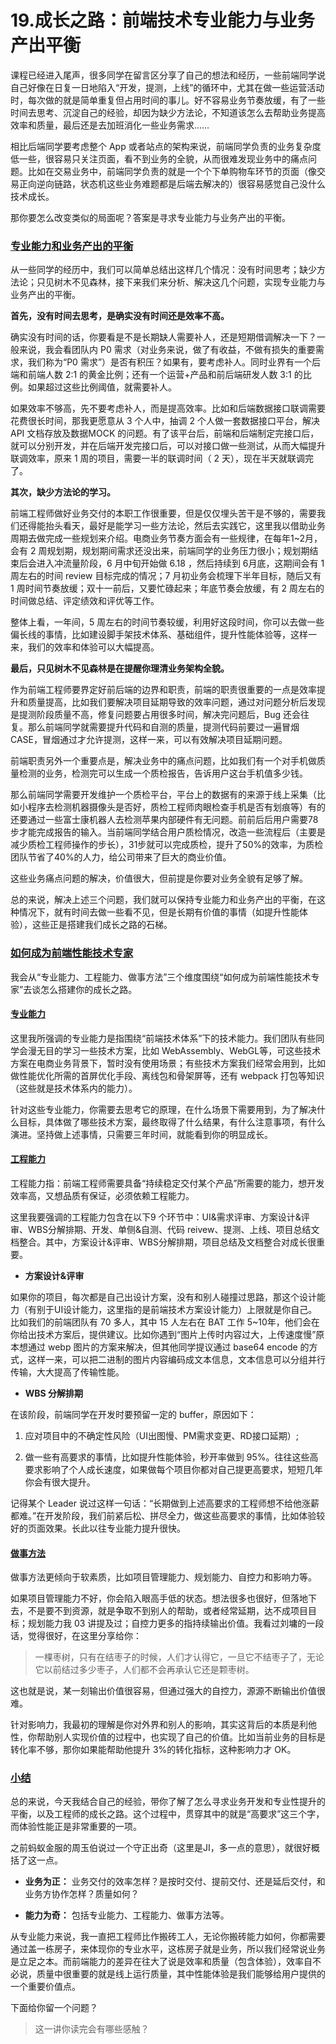 # 19.成长之路：前端技术专业能力与业务产出平衡

课程已经进入尾声，很多同学在留言区分享了自己的想法和经历，一些前端同学说自己好像在日复一日地陷入“开发，提测，上线”的循环中，尤其在做一些运营活动时，每次做的就是简单重复但占用时间的事儿。好不容易业务节奏放缓，有了一些时间去思考、沉淀自己的经验，却因为缺少方法论，不知道该怎么去帮助业务提高效率和质量，最后还是去加班消化一些业务需求……

相比后端同学要考虑整个 App 或者站点的架构来说，前端同学负责的业务复杂度低一些，很容易只关注页面，看不到业务的全貌，从而很难发现业务中的痛点问题。比如在交易业务中，前端同学负责的就是一个个下单购物车环节的页面（像交易正向逆向链路，状态机这些业务难题都是后端去解决的）很容易感觉自己没什么技术成长。

那你要怎么改变类似的局面呢？答案是寻求专业能力与业务产出的平衡。

### [专业能力和业务产出的平衡](https://github.com/wu529778790/wu529778790.github.io/blob/1a9caf93681bbad1e068dcf9f1e384c07ec89c38/docs/20.%E5%AD%A6%E4%B9%A0%E7%AC%94%E8%AE%B0/40.%E5%89%8D%E7%AB%AF%E6%80%A7%E8%83%BD%E4%BC%98%E5%8C%96%E6%96%B9%E6%B3%95%E4%B8%8E%E5%AE%9E%E6%88%98/19.%E6%88%90%E9%95%BF%E4%B9%8B%E8%B7%AF%EF%BC%9A%E5%89%8D%E7%AB%AF%E6%8A%80%E6%9C%AF%E4%B8%93%E4%B8%9A%E8%83%BD%E5%8A%9B%E4%B8%8E%E4%B8%9A%E5%8A%A1%E4%BA%A7%E5%87%BA%E5%B9%B3%E8%A1%A1.md#%E4%B8%93%E4%B8%9A%E8%83%BD%E5%8A%9B%E5%92%8C%E4%B8%9A%E5%8A%A1%E4%BA%A7%E5%87%BA%E7%9A%84%E5%B9%B3%E8%A1%A1)

从一些同学的经历中，我们可以简单总结出这样几个情况：没有时间思考；缺少方法论；只见树木不见森林，接下来我们来分析、解决这几个问题，实现专业能力与业务产出的平衡。

**首先，没有时间去思考，是确实没有时间还是效率不高。**

确实没有时间的话，你要看是不是长期缺人需要补人，还是短期借调解决一下？一般来说，我会看团队内 P0 需求（对业务来说，做了有收益，不做有损失的重要需求，我们称为“P0 需求”）是否有积压？如果有，要考虑补人。同时业界有一个后端和前端人数 2:1 的黄金比例；还有一个运营+产品和前后端研发人数 3:1 的比例。如果超过这些比例阈值，就需要补人。

如果效率不够高，先不要考虑补人，而是提高效率。比如和后端数据接口联调需要花费很长时间，那我更愿意从 3 个人中，抽调 2 个人做一套数据接口平台，解决 API 文档存放及数据MOCK 的问题。有了该平台后，前端和后端制定完接口后，就可以分别开发，并在后端开发完接口后，可以对接口做一些测试，从而大幅提升联调效率，原来 1 周的项目，需要一半的联调时间（ 2 天），现在半天就联调完了。

**其次，缺少方法论的学习。**

前端工程师做好业务交付的本职工作很重要，但是仅仅埋头苦干是不够的，需要我们还得能抬头看天，最好是能学习一些方法论，然后去实践它，这里我以借助业务周期去做完成一些规划来介绍。电商业务节奏方面会有一些规律，在每年1~2月，会有 2 周规划期，规划期间需求还没出来，前端同学的业务压力很小；规划期结束后会进入冲流量阶段，6 月中旬开始做 6.18 ，然后持续到 6月底，这期间会有 1 周左右的时间 review 目标完成的情况；7 月初业务会梳理下半年目标，随后又有 1 周时间节奏放缓；双十一前后，又要忙碌起来；年底节奏会放缓，有 2 周左右的时间做总结、评定绩效和评优等工作。

整体上看，一年间，5 周左右的时间节奏较缓，利用好这段时间，你可以去做一些偏长线的事情，比如建设脚手架技术体系、基础组件，提升性能体验等，这样一来，我们的效率和体验可以大幅提高。

**最后，只见树木不见森林是在提醒你理清业务架构全貌。**

作为前端工程师要界定好前后端的边界和职责，前端的职责很重要的一点是效率提升和质量提高，比如我们要解决项目延期导致的效率问题，通过对问题分析后发现是提测阶段质量不高，修复问题要占用很多时间，解决完问题后，Bug 还会往复。那么前端同学就需要提升代码和自测的质量，提测代码前要过一遍冒烟 CASE，冒烟通过才允许提测，这样一来，可以有效解决项目延期问题。

前端职责另外一个重要点是，解决业务中的痛点问题，比如我们有一个对手机做质量检测的业务，检测完可以生成一个质检报告，告诉用户这台手机值多少钱。

那么前端同学需要开发维护一个质检平台，平台上的数据有的来源于线上采集（比如小程序去检测机器摄像头是否好，质检工程师肉眼检查手机是否有划痕等）有的还要通过一些富士康机器人去检测苹果内部硬件有无问题。前前后后用户需要78步才能完成报告的输入。当前端同学结合用户质检情况，改造一些流程后（主要是减少质检工程师操作的步长），31步就可以完成质检，提升了50%的效率，为质检团队节省了40%的人力，给公司带来了巨大的商业价值。

这些业务痛点问题的解决，价值很大，但前提是你要对业务全貌有足够了解。

总的来说，解决上述三个问题，我们就可以保持专业能力和业务产出的平衡，在这种情况下，就有时间去做一些看不见，但是长期有价值的事情（如提升性能体验），这些正是搭建我们成长之路的石梯。

### [如何成为前端性能技术专家](https://github.com/wu529778790/wu529778790.github.io/blob/1a9caf93681bbad1e068dcf9f1e384c07ec89c38/docs/20.%E5%AD%A6%E4%B9%A0%E7%AC%94%E8%AE%B0/40.%E5%89%8D%E7%AB%AF%E6%80%A7%E8%83%BD%E4%BC%98%E5%8C%96%E6%96%B9%E6%B3%95%E4%B8%8E%E5%AE%9E%E6%88%98/19.%E6%88%90%E9%95%BF%E4%B9%8B%E8%B7%AF%EF%BC%9A%E5%89%8D%E7%AB%AF%E6%8A%80%E6%9C%AF%E4%B8%93%E4%B8%9A%E8%83%BD%E5%8A%9B%E4%B8%8E%E4%B8%9A%E5%8A%A1%E4%BA%A7%E5%87%BA%E5%B9%B3%E8%A1%A1.md#%E5%A6%82%E4%BD%95%E6%88%90%E4%B8%BA%E5%89%8D%E7%AB%AF%E6%80%A7%E8%83%BD%E6%8A%80%E6%9C%AF%E4%B8%93%E5%AE%B6)

我会从“专业能力、工程能力、做事方法”三个维度围绕“如何成为前端性能技术专家”去谈怎么搭建你的成长之路。

#### [专业能力](https://github.com/wu529778790/wu529778790.github.io/blob/1a9caf93681bbad1e068dcf9f1e384c07ec89c38/docs/20.%E5%AD%A6%E4%B9%A0%E7%AC%94%E8%AE%B0/40.%E5%89%8D%E7%AB%AF%E6%80%A7%E8%83%BD%E4%BC%98%E5%8C%96%E6%96%B9%E6%B3%95%E4%B8%8E%E5%AE%9E%E6%88%98/19.%E6%88%90%E9%95%BF%E4%B9%8B%E8%B7%AF%EF%BC%9A%E5%89%8D%E7%AB%AF%E6%8A%80%E6%9C%AF%E4%B8%93%E4%B8%9A%E8%83%BD%E5%8A%9B%E4%B8%8E%E4%B8%9A%E5%8A%A1%E4%BA%A7%E5%87%BA%E5%B9%B3%E8%A1%A1.md#%E4%B8%93%E4%B8%9A%E8%83%BD%E5%8A%9B)

这里我所强调的专业能力是指围绕“前端技术体系”下的技术能力。我们团队有些同学会漫无目的学习一些技术方案，比如 WebAssembly、WebGL等，可这些技术方案在电商业务背景下，暂时没有使用场景；有些技术方案我们经常会用到，比如做性能优化所需的首屏优化手段、离线包和骨架屏等，还有 webpack 打包等知识（这些就是技术体系内的能力）。

针对这些专业能力，你需要去思考它的原理，在什么场景下需要用到，为了解决什么目标，具体做了哪些技术方案，最终取得了什么结果，有什么注意事项，有什么演进。坚持做上述事情，只需要三年时间，就能看到你的明显成长。

#### [工程能力](https://github.com/wu529778790/wu529778790.github.io/blob/1a9caf93681bbad1e068dcf9f1e384c07ec89c38/docs/20.%E5%AD%A6%E4%B9%A0%E7%AC%94%E8%AE%B0/40.%E5%89%8D%E7%AB%AF%E6%80%A7%E8%83%BD%E4%BC%98%E5%8C%96%E6%96%B9%E6%B3%95%E4%B8%8E%E5%AE%9E%E6%88%98/19.%E6%88%90%E9%95%BF%E4%B9%8B%E8%B7%AF%EF%BC%9A%E5%89%8D%E7%AB%AF%E6%8A%80%E6%9C%AF%E4%B8%93%E4%B8%9A%E8%83%BD%E5%8A%9B%E4%B8%8E%E4%B8%9A%E5%8A%A1%E4%BA%A7%E5%87%BA%E5%B9%B3%E8%A1%A1.md#%E5%B7%A5%E7%A8%8B%E8%83%BD%E5%8A%9B)

工程能力指：前端工程师需要具备“持续稳定交付某个产品”所需要的能力，想开发效率高，又想品质有保证，必须依赖工程能力。

这里我要强调的工程能力包含在以下9 个环节中：UI&需求评审、方案设计&评审、WBS分解排期、开发、单侧&自测、代码 reivew、提测、上线、项目总结文档整合。其中，方案设计&评审、WBS分解排期，项目总结及文档整合对成长很重要。

- **方案设计&评审**

如果你的项目，每次都是自己出设计方案，没有和别人碰撞过思路，那这个设计能力（有别于UI设计能力，这里指的是前端技术方案设计能力）上限就是你自己。比如我们的前端团队有 70 多人，其中 15 人左右在 BAT 工作 5~10年，他们会在你给出技术方案后，提供建议。比如你遇到“图片上传时内容过大，上传速度慢”原本想通过 webp 图片的方案来解决，但其他同学提议通过 base64 encode 的方式，这样一来，可以把二进制的图片内容编码成文本信息，文本信息可以分组并行传输，大大提高了传输性能。

- **WBS 分解排期**

在该阶段，前端同学在开发时要预留一定的 buffer，原因如下：

1. 应对项目中的不确定性风险（UI出图慢、PM需求变更、RD接口延期）;

2. 做一些有高要求的事情，比如提升性能体验，秒开率做到 95%。往往这些高要求影响了个人成长速度，如果做每个项目你都对自己提更高要求，短短几年你会有很大提升。

记得某个 Leader 说过这样一句话：“长期做到上述高要求的工程师想不给他涨薪都难。”在开发阶段，我们前紧后松、拼尽全力，做这些高要求的事情，比如体验较好的页面效果。长此以往专业能力提升很快。

#### [做事方法](https://github.com/wu529778790/wu529778790.github.io/blob/1a9caf93681bbad1e068dcf9f1e384c07ec89c38/docs/20.%E5%AD%A6%E4%B9%A0%E7%AC%94%E8%AE%B0/40.%E5%89%8D%E7%AB%AF%E6%80%A7%E8%83%BD%E4%BC%98%E5%8C%96%E6%96%B9%E6%B3%95%E4%B8%8E%E5%AE%9E%E6%88%98/19.%E6%88%90%E9%95%BF%E4%B9%8B%E8%B7%AF%EF%BC%9A%E5%89%8D%E7%AB%AF%E6%8A%80%E6%9C%AF%E4%B8%93%E4%B8%9A%E8%83%BD%E5%8A%9B%E4%B8%8E%E4%B8%9A%E5%8A%A1%E4%BA%A7%E5%87%BA%E5%B9%B3%E8%A1%A1.md#%E5%81%9A%E4%BA%8B%E6%96%B9%E6%B3%95)

做事方法更倾向于软素质，比如项目管理能力、规划能力、自控力和影响力等。

如果项目管理能力不好，你会陷入眼高手低的状态。想法很多也很好，但落地下去，不是要不到资源，就是争取不到别人的帮助，或者经常延期，达不成项目目标；规划能力我 03 讲提及过；自控力更多的指持续输出价值。我看过刘墉的一段话，觉得很好，在这里分享给你：

> 一棵枣树，只有在结枣子的时候，人们才认得它，一旦它不结枣子了，无论它以前结过多少枣子，人们都不会再承认它还是颗枣树。

这也就是说，某一刻输出价值很容易，但通过强大的自控力，源源不断输出价值很难。

针对影响力，我最初的理解是你对外界和别人的影响，其实这背后的本质是利他性，你帮助别人实现价值的过程中，也实现了自己的价值。比如当前业务的目标是转化率不够，那你如果能帮助他提升 3%的转化指标，这种影响力才 OK。

### [小结](https://github.com/wu529778790/wu529778790.github.io/blob/1a9caf93681bbad1e068dcf9f1e384c07ec89c38/docs/20.%E5%AD%A6%E4%B9%A0%E7%AC%94%E8%AE%B0/40.%E5%89%8D%E7%AB%AF%E6%80%A7%E8%83%BD%E4%BC%98%E5%8C%96%E6%96%B9%E6%B3%95%E4%B8%8E%E5%AE%9E%E6%88%98/19.%E6%88%90%E9%95%BF%E4%B9%8B%E8%B7%AF%EF%BC%9A%E5%89%8D%E7%AB%AF%E6%8A%80%E6%9C%AF%E4%B8%93%E4%B8%9A%E8%83%BD%E5%8A%9B%E4%B8%8E%E4%B8%9A%E5%8A%A1%E4%BA%A7%E5%87%BA%E5%B9%B3%E8%A1%A1.md#%E5%B0%8F%E7%BB%93)

总的来说，今天我结合自己的经验，带你了解了怎么寻求业务开发和专业性提升的平衡，以及工程师的成长之路。这个过程中，贯穿其中的就是“高要求”这三个字，而体验性能正是非常重要的一项。

之前蚂蚁金服的周玉伯说过一个守正出奇（这里是JI，多一点的意思），就很好概括了这一点。

- **业务为正：** 业务交付的效率怎样？是按时交付、提前交付、还是延后交付，和业务方协作怎样？质量如何？

- **能力为奇：** 包括专业能力、工程能力、做事方法等。

从专业能力来说，我一直把工程师比作搬砖工人，无论你搬砖能力如何，你都需要通过盖一栋房子，来体现你的专业水平，这栋房子就是业务，所以我们经常说业务是立足之本。而前端能力的差异在往大了说是效率和质量（包含体验），效率自不必说，质量中很重要的就是线上运行质量，其中性能体验是我们能够给用户提供的一个重要价值点。

下面给你留一个问题？

> 这一讲你读完会有哪些感触？
